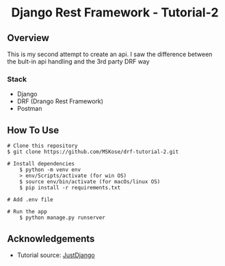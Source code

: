
<h1 align="center">Django Rest Framework - Tutorial-2</h1>

## Overview

This is my second attempt to create an api. I saw the difference between the bult-in api handling and the 3rd party DRF way

### Stack

- Django
- DRF (Drango Rest Framework)
- Postman

## How To Use

```
# Clone this repository
$ git clone https://github.com/MSKose/drf-tutorial-2.git

# Install dependencies
    $ python -m venv env
    > env/Scripts/activate (for win OS)
    $ source env/bin/activate (for macOs/linux OS)
    $ pip install -r requirements.txt

# Add .env file

# Run the app
    $ python manage.py runserver
```

## Acknowledgements
- Tutorial source: [JustDjango](https://www.youtube.com/watch?v=RPsDhoWY_kc&list=PLLRM7ROnmA9HzbIXYN6D3wOZ0wUrqNs_d&index=1)